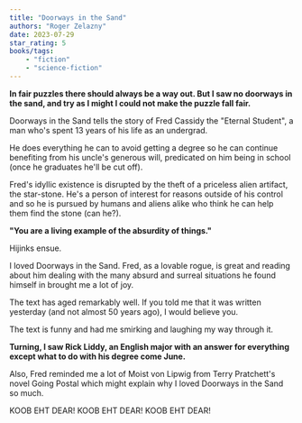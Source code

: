 ```yaml
---
title: "Doorways in the Sand"
authors: "Roger Zelazny"
date: 2023-07-29
star_rating: 5
books/tags:
    - "fiction"
    - "science-fiction"
---
```

**In fair puzzles there should always be a way out. But I saw no doorways in the sand, and try as I might I could not make the puzzle fall fair.**

Doorways in the Sand tells the story of Fred Cassidy the "Eternal Student", a man who's spent 13 years of his life as an undergrad.

He does everything he can to avoid getting a degree so he can continue benefiting from his uncle's generous will, predicated on him being in school (once he graduates he'll be cut off).

Fred's idyllic existence is disrupted by the theft of a priceless alien artifact, the star-stone. He's a person of interest for reasons outside of his control and so he is pursued by humans and aliens alike who think he can help them find the stone (can he?).

**"You are a living example of the absurdity of things."**

Hijinks ensue.

I loved Doorways in the Sand. Fred, as a lovable rogue, is great and reading about him dealing with the many absurd and surreal situations he found himself in brought me a lot of joy.

The text has aged remarkably well. If you told me that it was written yesterday (and not almost 50 years ago), I would believe you.

The text is funny and had me smirking and laughing my way through it.

**Turning, I saw Rick Liddy, an English major with an answer for everything except what to do with his degree come June.**

Also, Fred reminded me a lot of Moist von Lipwig from Terry Pratchett's novel Going Postal which might explain why I loved Doorways in the Sand so much.

KOOB EHT DEAR!
KOOB EHT DEAR!
KOOB EHT DEAR!